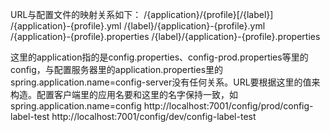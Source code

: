 URL与配置文件的映射关系如下：
/{application}/{profile}[/{label}]
/{application}-{profile}.yml
/{label}/{application}-{profile}.yml
/{application}-{profile}.properties
/{label}/{application}-{profile}.properties

这里的application指的是config.properties、config-prod.properties等里的config，与配置服务器里的application.properties里的spring.application.name=config-server没有任何关系。URL要根据这里的值来构造。配置客户端里的应用名要和这里的名字保持一致，如spring.application.name=config
http://localhost:7001/config/prod/config-label-test
http://localhost:7001/config/dev/config-label-test
